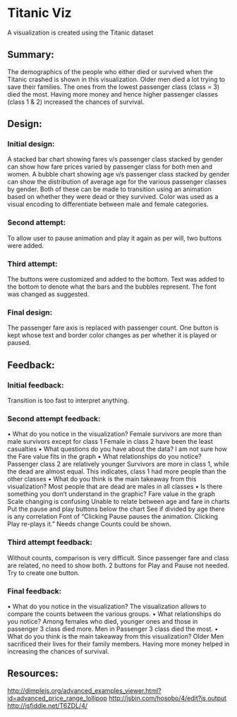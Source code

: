 # Titanic Viz
A visualization is created using the Titanic dataset

## Summary:
The demographics of the people who either died or survived when the Titanic crashed is shown in this visualization. 
Older men died a lot trying to save their families. The ones from the lowest passenger class (class = 3) died the most. 
Having more money and hence higher passenger classes (class 1 & 2) increased the chances of survival. 

## Design:
### Initial design:
A stacked bar chart showing fares v/s passenger class stacked by gender can show how fare prices varied by passenger class for both men and women. 
A bubble chart showing age v/s passenger class stacked by gender can show the distribution of average age for the various passenger classes by gender.
Both of these can be made to transition using an animation based on whether they were dead or they survived.
Color was used as a visual encoding to differentiate between male and female categories. 

### Second attempt:
To allow user to pause animation and play it again as per will, two buttons were added.

### Third attempt:
The buttons were customized and added to the bottom. Text was added to the bottom to denote what the bars and the bubbles represent.
The font was changed as suggested.

### Final design:
The passenger fare axis is replaced with passenger count. One button is kept whose text and border color changes as per whether it is played or paused. 


## Feedback:
### Initial feedback:
Transition is too fast to interpret anything.

### Second attempt feedback:
•	What do you notice in the visualization?
    Female survivors are more than male survivors except for class 1
    Female in class 2 have been the least casualties
•	What questions do you have about the data?
    I am not sure how the Fare value fits in the graph
•	What relationships do you notice?
    Passenger class 2 are relatively younger
    Survivors are more in class 1, while the dead are almost equal. This indicates, class 1 had more people than the other classes
•	What do you think is the main takeaway from this visualization?
    Most people that are dead are males in all classes
•	Is there something you don’t understand in the graphic?
    Fare value in the graph
    Scale changing is confusing
    Unable to relate between age and fare in charts
    Put the pause and play buttons below the chart
    See if divided by age there is any correlation
    Font of “Clicking Pause pauses the animation. Clicking Play re-plays it.” Needs change
    Counts could be shown.

    
### Third attempt feedback:
Without counts, comparison is very difficult.
Since passenger fare and class are related, no need to show both.
2 buttons for Play and Pause not needed. Try to create one button.

### Final feedback:
•	What do you notice in the visualization?
    The visualization allows to compare the counts between the various groups.
•	What relationships do you notice?
    Among females who died, younger ones and those in passenger 3 class died more.
    Men in Passenger 3 class died the most.
•	What do you think is the main takeaway from this visualization?
    Older Men sacrificed their lives for their family members.
    Having more money helped in increasing the chances of survival.

## Resources:
http://dimplejs.org/advanced_examples_viewer.html?id=advanced_price_range_lollipop
http://jsbin.com/hosobo/4/edit?js,output
http://jsfiddle.net/T6ZDL/4/
